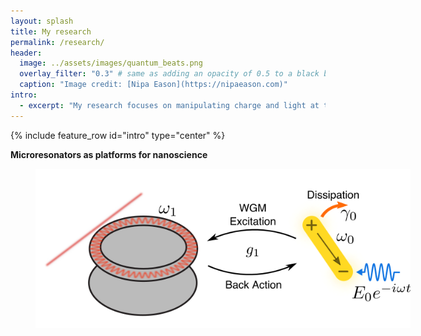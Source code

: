 ```yaml
---
layout: splash
title: My research
permalink: /research/
header:
  image: ../assets/images/quantum_beats.png
  overlay_filter: "0.3" # same as adding an opacity of 0.5 to a black background
  caption: "Image credit: [Nipa Eason](https://nipaeason.com)"
intro: 
  - excerpt: "My research focuses on manipulating charge and light at the nanoscale. This page is under construction, more information will be up here soon. For a list of my publications, go to my <a href="scholar.google.com/" >Google Scholar Profile</a>"
---
```


{% include feature_row id="intro" type="center" %}

**Microresonators as platforms for nanoscience**

<figure type="center" style="width:600px">
<img type="center" src="../assets/images/wgms.png">
</figure>